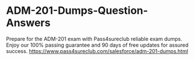 # ADM-201-Dumps-Question-Answers
  Prepare for the ADM-201 exam with Pass4sureclub reliable exam dumps. Enjoy our 100% passing guarantee and 90 days of free updates for assured success. https://www.pass4sureclub.com/salesforce/adm-201-dumps.html
